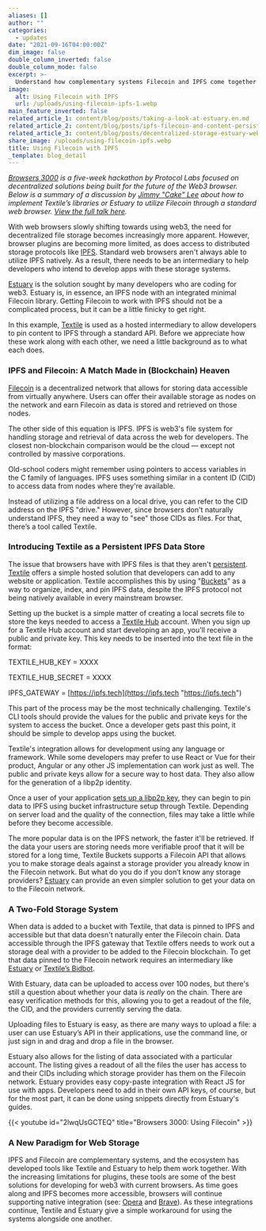 ```yaml
---
aliases: []
author: ""
categories:
  - updates
date: "2021-09-16T04:00:00Z"
dim_image: false
double_column_inverted: false
double_column_mode: false
excerpt: >-
  Understand how complementary systems Filecoin and IPFS come together to create decentralized storage through the lens of Textile and Estuary, tools that help them work together. With the increasing limitations for plugins, these tools are some of the best solutions for developing for Web3 with current browsers.
image:
  alt: Using Filecoin with IPFS
  url: /uploads/using-filecoin-ipfs-1.webp
main_feature_inverted: false
related_article_1: content/blog/posts/taking-a-look-at-estuary.en.md
related_article_2: content/blog/posts/ipfs-filecoin-and-content-persistence.en.md
related_article_3: content/blog/posts/decentralized-storage-estuary-web3.storage-and-nft.storage.en.md
share_image: /uploads/using-filecoin-ipfs.webp
title: Using Filecoin with IPFS
_template: blog_detail
---
```


[_Browsers 3000_](https://fil.org/events/hackathon-browsers-3000) _is a five-week hackathon by Protocol Labs focused on decentralized solutions being built for the future of the Web3 browser. Below is a summary of a discussion by_ [_Jimmy "Cake" Lee_](https://twitter.com/wwwjim) _about how to implement Textile’s libraries or Estuary to utilize Filecoin through a standard web browser._ [_View the full talk here_](https://www.youtube.com/watch?v=2lwqUsGCTEQ&list=PLuhRWgmPaHtR2MDeMaiUcsBmBqpIBqFEP&index=4)_._

With web browsers slowly shifting towards using web3, the need for decentralized file storage becomes increasingly more apparent. However, browser plugins are becoming more limited, as does access to distributed storage protocols like [IPFS](https://ipfs.tech "IPFS"). Standard web browsers aren't always able to utilize IPFS natively. As a result, there needs to be an intermediary to help developers who intend to develop apps with these storage systems.

[Estuary](https://estuary.tech/) is the solution sought by many developers who are coding for web3. Estuary is, in essence, an IPFS node with an integrated minimal Filecoin library. Getting Filecoin to work with IPFS should not be a complicated process, but it can be a little finicky to get right.

In this example, [Textile](https://textile.io "Textile") is used as a hosted intermediary to allow developers to pin content to IPFS through a standard API. Before we appreciate how these work along with each other, we need a little background as to what each does.

### IPFS and Filecoin: A Match Made in (Blockchain) Heaven

[Filecoin](http://filecoin.io) is a decentralized network that allows for storing data accessible from virtually anywhere. Users can offer their available storage as nodes on the network and earn Filecoin as data is stored and retrieved on those nodes.

The other side of this equation is IPFS. IPFS is web3's file system for handling storage and retrieval of data across the web for developers. The closest non-blockchain comparison would be the cloud — except not controlled by massive corporations.

Old-school coders might remember using pointers to access variables in the C family of languages. IPFS uses something similar in a content ID (CID) to access data from nodes where they're available.

Instead of utilizing a file address on a local drive, you can refer to the CID address on the IPFS "drive." However, since browsers don't naturally understand IPFS, they need a way to "see" those CIDs as files. For that, there’s a tool called Textile.

### Introducing Textile as a Persistent IPFS Data Store

The issue that browsers have with IPFS files is that they aren't [persistent](https://blog.ipfs.tech/2021-06-03-ipfs-filecoin-content-persistence/). [Textile](https://www.textile.io/) offers a simple hosted solution that developers can add to any website or application. Textile accomplishes this by using "[Buckets](https://docs.textile.io/buckets/)" as a way to organize, index, and pin IPFS data, despite the IPFS protocol not being natively available in every mainstream browser.

Setting up the bucket is a simple matter of creating a local secrets file to store the keys needed to access a [Textile Hub](https://docs.textile.io/hub/) account. When you sign up for a Textile Hub account and start developing an app, you'll receive a public and private key. This key needs to be inserted into the text file in the format:

TEXTILE_HUB_KEY = XXXX

TEXTILE_HUB_SECRET = XXXX

IPFS_GATEWAY = [https://ipfs.tech](https://ipfs.tech "https://ipfs.tech")

This part of the process may be the most technically challenging. Textile's CLI tools should provide the values for the public and private keys for the system to access the bucket. Once a developer gets past this point, it should be simple to develop apps using the bucket.

Textile's integration allows for development using any language or framework. While some developers may prefer to use React or Vue for their product, Angular or any other JS implementation can work just as well. The public and private keys allow for a secure way to host data. They also allow for the generation of a libp2p identity.

Once a user of your application [sets up a libp2p key](https://docs.libp2p.io/concepts/peer-id/), they can begin to pin data to IPFS using bucket infrastructure setup through Textile. Depending on server load and the quality of the connection, files may take a little while before they become accessible.

The more popular data is on the IPFS network, the faster it'll be retrieved. If the data your users are storing needs more verifiable proof that it will be stored for a long time, Textile Buckets supports a Filecoin API that allows you to make storage deals against a storage provider you already know in the Filecoin network. But what do you do if you don’t know any storage providers? [Estuary](https://estuary.tech) can provide an even simpler solution to get your data on to the Filecoin network.

### A Two-Fold Storage System

When data is added to a bucket with Textile, that data is pinned to IPFS and accessible but that data doesn't naturally enter the Filecoin chain. Data accessible through the IPFS gateway that Textile offers needs to work out a storage deal with a provider to be added to the Filecoin blockchain. To get that data pinned to the Filecoin network requires an intermediary like [Estuary](https://estuary.tech/) or [Textile’s Bidbot](https://github.com/textileio/bidbot).

With Estuary, data can be uploaded to access over 100 nodes, but there's still a question about whether your data is _really_ on the chain. There are easy verification methods for this, allowing you to get a readout of the file, the CID, and the providers currently serving the data.

Uploading files to Estuary is easy, as there are many ways to upload a file: a user can use Estuary’s API in their applications, use the command line, or just sign in and drag and drop a file in the browser.

Estuary also allows for the listing of data associated with a particular account. The listing gives a readout of all the files the user has access to and their CIDs including which storage provider has them on the Filecoin network. Estuary provides easy copy-paste integration with React JS for use with apps. Developers need to add in their own API keys, of course, but for the most part, it can be done using snippets directly from Estuary's guides.

{{< youtube id="2lwqUsGCTEQ" title="Browsers 3000: Using Filecoin" >}}

### A New Paradigm for Web Storage

IPFS and Filecoin are complementary systems, and the ecosystem has developed tools like Textile and Estuary to help them work together. With the increasing limitations for plugins, these tools are some of the best solutions for developing for web3 with current browsers. As time goes along and IPFS becomes more accessible, browsers will continue supporting native integration (see: [Opera](https://blogs.opera.com/tips-and-tricks/2021/02/opera-crypto-files-for-keeps-ipfs-unstoppable-domains/) and [Brave](https://brave.com/ipfs-support/)). As these integrations continue, Textile and Estuary give a simple workaround for using the systems alongside one another.
